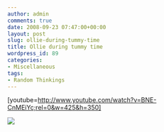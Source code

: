 ```yaml
---
author: admin
comments: true
date: 2008-09-23 07:47:00+00:00
layout: post
slug: ollie-during-tummy-time
title: Ollie during tummy time
wordpress_id: 89
categories:
- Miscellaneous
tags:
- Random Thinkings
---
```


[youtube=http://www.youtube.com/watch?v=BNE-CnMEiYc;rel=0&w=425&h=350]

![](https://blogger.googleusercontent.com/tracker/251139911615938991-7229828765669701890?l=www.outmumbered.com)
